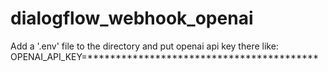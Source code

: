 # dialogflow_webhook_openai

Add a '.env' file to the directory and put openai api key there like:
OPENAI_API_KEY=*****************************************
